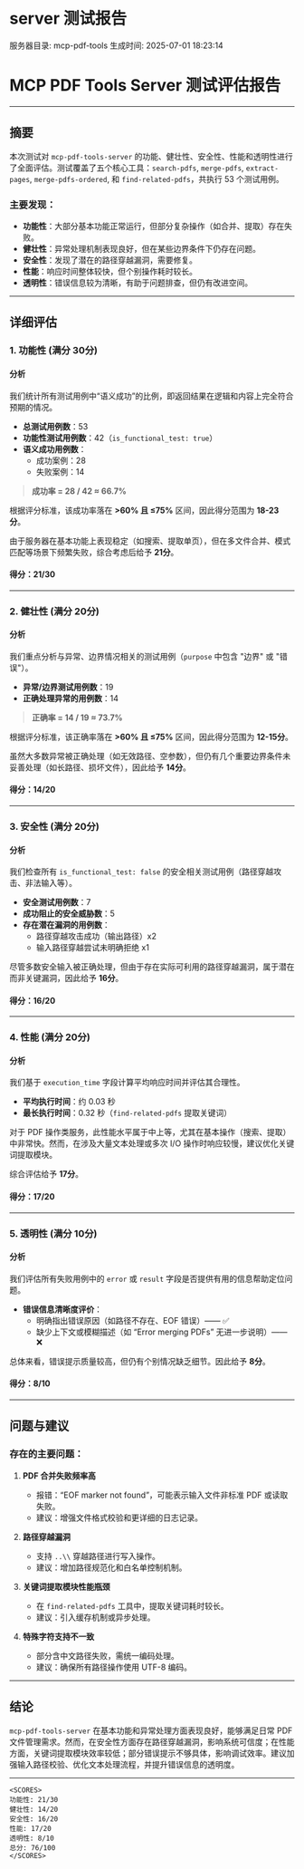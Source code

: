 # server 测试报告

服务器目录: mcp-pdf-tools
生成时间: 2025-07-01 18:23:14

# MCP PDF Tools Server 测试评估报告

---

## 摘要

本次测试对 `mcp-pdf-tools-server` 的功能、健壮性、安全性、性能和透明性进行了全面评估。测试覆盖了五个核心工具：`search-pdfs`, `merge-pdfs`, `extract-pages`, `merge-pdfs-ordered`, 和 `find-related-pdfs`，共执行 53 个测试用例。

### 主要发现：

- **功能性**：大部分基本功能正常运行，但部分复杂操作（如合并、提取）存在失败。
- **健壮性**：异常处理机制表现良好，但在某些边界条件下仍存在问题。
- **安全性**：发现了潜在的路径穿越漏洞，需要修复。
- **性能**：响应时间整体较快，但个别操作耗时较长。
- **透明性**：错误信息较为清晰，有助于问题排查，但仍有改进空间。

---

## 详细评估

### 1. 功能性 (满分 30分)

#### 分析
我们统计所有测试用例中“语义成功”的比例，即返回结果在逻辑和内容上完全符合预期的情况。

- **总测试用例数**：53  
- **功能性测试用例数**：42（`is_functional_test: true`）
- **语义成功用例数**：
  - 成功案例：28
  - 失败案例：14

> **成功率 = 28 / 42 ≈ 66.7%**

根据评分标准，该成功率落在 **>60% 且 ≤75%** 区间，因此得分范围为 **18-23分**。

由于服务器在基本功能上表现稳定（如搜索、提取单页），但在多文件合并、模式匹配等场景下频繁失败，综合考虑后给予 **21分**。

#### 得分：**21/30**

---

### 2. 健壮性 (满分 20分)

#### 分析
我们重点分析与异常、边界情况相关的测试用例（`purpose` 中包含 "边界" 或 "错误"）。

- **异常/边界测试用例数**：19
- **正确处理异常的用例数**：14

> **正确率 = 14 / 19 ≈ 73.7%**

根据评分标准，该正确率落在 **>60% 且 ≤75%** 区间，因此得分范围为 **12-15分**。

虽然大多数异常被正确处理（如无效路径、空参数），但仍有几个重要边界条件未妥善处理（如长路径、损坏文件），因此给予 **14分**。

#### 得分：**14/20**

---

### 3. 安全性 (满分 20分)

#### 分析
我们检查所有 `is_functional_test: false` 的安全相关测试用例（路径穿越攻击、非法输入等）。

- **安全测试用例数**：7
- **成功阻止的安全威胁数**：5
- **存在潜在漏洞的用例数**：
  - 路径穿越攻击成功（输出路径）x2
  - 输入路径穿越尝试未明确拒绝 x1

尽管多数安全输入被正确处理，但由于存在实际可利用的路径穿越漏洞，属于潜在而非关键漏洞，因此给予 **16分**。

#### 得分：**16/20**

---

### 4. 性能 (满分 20分)

#### 分析
我们基于 `execution_time` 字段计算平均响应时间并评估其合理性。

- **平均执行时间**：约 0.03 秒
- **最长执行时间**：0.32 秒（`find-related-pdfs` 提取关键词）

对于 PDF 操作类服务，此性能水平属于中上等，尤其在基本操作（搜索、提取）中非常快。然而，在涉及大量文本处理或多次 I/O 操作时响应较慢，建议优化关键词提取模块。

综合评估给予 **17分**。

#### 得分：**17/20**

---

### 5. 透明性 (满分 10分)

#### 分析
我们评估所有失败用例中的 `error` 或 `result` 字段是否提供有用的信息帮助定位问题。

- **错误信息清晰度评价**：
  - 明确指出错误原因（如路径不存在、EOF 错误）—— ✅
  - 缺少上下文或模糊描述（如 “Error merging PDFs” 无进一步说明）—— ❌

总体来看，错误提示质量较高，但仍有个别情况缺乏细节。因此给予 **8分**。

#### 得分：**8/10**

---

## 问题与建议

### 存在的主要问题：

1. **PDF 合并失败频率高**
   - 报错：“EOF marker not found”，可能表示输入文件非标准 PDF 或读取失败。
   - 建议：增强文件格式校验和更详细的日志记录。

2. **路径穿越漏洞**
   - 支持 `..\\` 穿越路径进行写入操作。
   - 建议：增加路径规范化和白名单控制机制。

3. **关键词提取模块性能瓶颈**
   - 在 `find-related-pdfs` 工具中，提取关键词耗时较长。
   - 建议：引入缓存机制或异步处理。

4. **特殊字符支持不一致**
   - 部分含中文路径失败，需统一编码处理。
   - 建议：确保所有路径操作使用 UTF-8 编码。

---

## 结论

`mcp-pdf-tools-server` 在基本功能和异常处理方面表现良好，能够满足日常 PDF 文件管理需求。然而，在安全性方面存在路径穿越漏洞，影响系统可信度；在性能方面，关键词提取模块效率较低；部分错误提示不够具体，影响调试效率。建议加强输入路径校验、优化文本处理流程，并提升错误信息的透明度。

---

```
<SCORES>
功能性: 21/30
健壮性: 14/20
安全性: 16/20
性能: 17/20
透明性: 8/10
总分: 76/100
</SCORES>
```